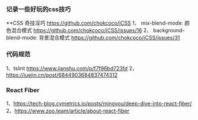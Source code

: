### 记录一些好玩的css技巧
**CSS 奇技淫巧 https://github.com/chokcoco/iCSS
1、 mix-blend-mode: 颜色混合模式 https://github.com/chokcoco/iCSS/issues/16
2、 background-blend-mode: 背景混合模式 https://github.com/chokcoco/iCSS/issues/31


### 代码规范
1、tslint https://www.jianshu.com/p/f7f96bd723fd
2、 https://juejin.cn/post/6844903684837474312


### React Fiber
1、https://tech-blog.cymetrics.io/posts/mingyou/deep-dive-into-react-fiber/
2、https://www.zoo.team/article/about-react-fiber
